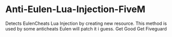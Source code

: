 # Anti-Eulen-Lua-Injection-FiveM
Detects EulenCheats Lua Injection by creating new resource.
This method is used by some anticheats
Eulen will patch it i guess.
Get Good Get Fiveguard
